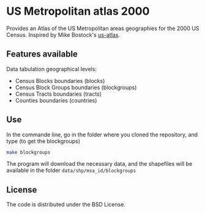 # US Metropolitan atlas 2000

Provides an Atlas of the US Metropolitan areas geographies for the 2000 US
Census. Inspired by Mike Bostock's [us-atlas](https://github.com/mbostock/us-atlas).

## Features available

Data tabulation geographical levels:

* Census Blocks boundaries (blocks)
* Census Block Groups boundaries (blockgroups)
* Census Tracts boundaries (tracts)
* Counties boundaries (countries)

## Use

In the commande line, go in the folder where you cloned the repository, and type
(to get the blockgroups)

```bash
make blockgroups
```

The program will download the necessary data, and the shapefiles will be
available in the folder `data/shp/msa_id/blockgroups`

## License

The code is distributed under the BSD License.
